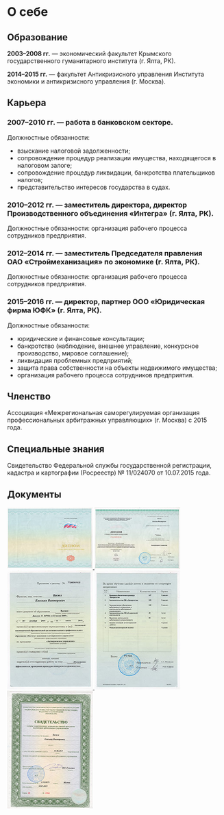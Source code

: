 # О себе

## Образование

**2003–2008 гг.** — экономический факультет Крымского государственного гуманитарного  института (г.&nbsp;Ялта,&nbsp;РК). 

**2014–2015 гг.** — факультет Антикризисного управления Института экономики и антикризисного управления (г.&nbsp;Москва). 

## Карьера

### **2007–2010 гг.** — работа в банковском секторе.
Должностные обязанности:

* взыскание налоговой задолженности;
* сопровождение процедур реализации имущества, находящегося в налоговом залоге;
* сопровождение процедур ликвидации, банкротства плательщиков налогов;
* представительство интересов государства в судах. 

### **2010–2012 гг.** — заместитель директора, директор Производственного объединения «Интегра» (г.&nbsp;Ялта,&nbsp;РК).
Должностные обязанности: организация рабочего процесса сотрудников предприятия. 

### **2012–2014 гг.** — заместитель Председателя правления ОАО&nbsp;«Строймеханизация» по экономике (г.&nbsp;Ялта,&nbsp;РК).
Должностные обязанности: организация рабочего процесса сотрудников предприятия. 

### **2015–2016 гг.** — директор, партнер ООО&nbsp;«Юридическая фирма ЮФК» (г.&nbsp;Ялта,&nbsp;РК).
Должностные обязанности:

* юридические и финансовые консультации;
* банкротство (наблюдение, внешнее управление, конкурсное производство, мировое соглашение);
* ликвидация проблемных предприятий;
* защита права собственности на объекты недвижимого имущества;
* организация рабочего процесса сотрудников предприятия.

## Членство

Ассоциация «Межрегиональная саморегулируемая организация профессиональных арбитражных управляющих» (г.&nbsp;Москва) с 2015 года. 

## Специальные знания

Свидетельство Федеральной службы государственной регистрации, кадастра и картографии (Росреестр) № 11/024070 от 10.07.2015 года.

## Документы

<div class="about i-bem" data-bem='{ "about": "" }'>
    <a class="about__preview" href="i/diploma1.jpg">
        <img src="../i/diploma1-preview.jpg" alt="Диплом" title="Диплом">
    </a>
    <a class="about__preview" href="i/diploma2.jpg">
        <img src="../i/diploma2-preview.jpg" alt="Диплом" title="Диплом">
    </a>
    <br>
    <a class="about__preview" href="i/diploma3.jpg">
        <img src="../i/diploma3-preview.jpg" alt="Диплом" title="Диплом">
    </a>
    <a class="about__preview" href="i/diploma4.jpg">
        <img src="../i/diploma4-preview.jpg" alt="Диплом" title="Диплом">
    </a>
    <a class="about__preview" href="i/diploma5.jpg">
        <img src="../i/diploma5-preview.jpg" alt="Диплом" title="Диплом">
    </a>
</div>